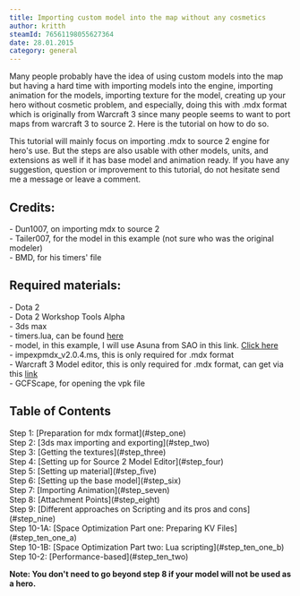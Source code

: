 ```yaml
---
title: Importing custom model into the map without any cosmetics
author: kritth
steamId: 76561198055627364
date: 28.01.2015
category: general
---
```


<p>Many people probably have the idea of using custom models into the map but having a hard time with importing models into the engine, importing animation for the models, importing texture for the model, creating up your hero without cosmetic problem, and especially, doing this with .mdx format which is originally from Warcraft 3 since many people seems to want to port maps from warcraft 3 to source 2. Here is the tutorial on how to do so.</p>
<p>This tutorial will mainly focus on importing .mdx to source 2 engine for hero's use. But the steps are also usable with other models, units, and extensions as well if it has base model and animation ready. If you have any suggestion, question or improvement to this tutorial, do not hesitate send me a message or leave a comment.</p>
<h2>Credits:</h2>
<p>- Dun1007, on importing mdx to source 2<br>
- Tailer007, for the model in this example (not sure who was the original modeler)<br>
- BMD, for his timers' file</p>

<h2>Required materials:</h2>
<p>- Dota 2<br>
- Dota 2 Workshop Tools Alpha<br>
- 3ds max<br>
- timers.lua, can be found <a href="https://github.com/bmddota/barebones/blob/source2/game/dota_addons/barebones/scripts/vscripts/timers.lua">here</a><br>
- model, in this example, I will use Asuna from SAO in this link. <a href = "http://api.viglink.com/api/click?format=go&jsonp=vglnk_14224047875778&drKey=1082&libId=fca55403-b124-4a6f-b0f3-ffaf43c9ed30&loc=http%3A%2F%2Fchaosrealm.info%2Ftopic%2F10759280%2F5%2F&v=1&out=http%3A%2F%2Fz5.ifrm.com%2F30005%2F144%2F0%2Fp1230621%2FAsunaV1.rar&ref=http%3A%2F%2Fchaosrealm.info%2Ftopic%2F10759280%2F4%2F&title=Tailer%27s%20Tailored%20Models&txt=%3Cimg%20src%3D%22http%3A%2F%2Fz5.ifrm.com%2F30005%2F144%2F0%2Fp1232295%2Fdl_but.png%22%20alt%3D%22Attachments%3A%22%3E%20AsunaV1.rar%20(146.95%20KB)">Click here</a><br>
- impexpmdx_v2.0.4.ms, this is only required for .mdx format<br>
- Warcraft 3 Model editor, this is only required for .mdx format, can get via this <a href = "http://www.hiveworkshop.com/forums/tools-560/war3-model-editor-62876/">link</a><br>
- GCFScape, for opening the vpk file</p>

<h2>Table of Contents</h2>
Step 1: [Preparation for mdx format](#step_one)<br>
Step 2: [3ds max importing and exporting](#step_two)<br>
Step 3: [Getting the textures](#step_three)<br>
Step 4: [Setting up for Source 2 Model Editor](#step_four)<br>
Step 5: [Setting up material](#step_five)<br>
Step 6: [Setting up the base model](#step_six)<br>
Step 7: [Importing Animation](#step_seven)<br>
Step 8: [Attachment Points](#step_eight)<br>
Step 9: [Different approaches on Scripting and its pros and cons](#step_nine)<br>
Step 10-1A: [Space Optimization Part one: Preparing KV Files](#step_ten_one_a)<br>
Step 10-1B: [Space Optimization Part two: Lua scripting](#step_ten_one_b)<br>
Step 10-2: [Performance-based](#step_ten_two)<br>

<p><b>Note: You don't need to go beyond step 8 if your model will not be used as a hero.</h></p>